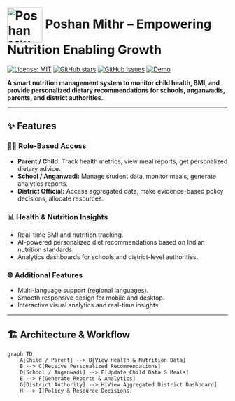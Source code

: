 <h1>
  <img src="https://github.com/user-attachments/assets/ff953085-ccdf-43d9-b085-d270d899dbb0" alt="Poshan Mithr Logo" width="80" height="80" style="vertical-align:middle;">
  Poshan Mithr – Empowering Nutrition Enabling Growth
</h1>

[![License: MIT](https://img.shields.io/badge/License-MIT-yellow.svg)](LICENSE)
[![GitHub stars](https://img.shields.io/github/stars/yourusername/poshan-mithr)](https://github.com/yourusername/poshan-mithr/stargazers)
[![GitHub issues](https://img.shields.io/github/issues/yourusername/poshan-mithr)](https://github.com/yourusername/poshan-mithr/issues)
[![Demo](https://img.shields.io/badge/Live-Demo-brightgreen)](https://your-vercel-link.com)

**A smart nutrition management system to monitor child health, BMI, and provide personalized dietary recommendations for schools, anganwadis, parents, and district authorities.**  

---

## ✨ Features

### 🧑‍⚖️ Role-Based Access
- **Parent / Child:** Track health metrics, view meal reports, get personalized dietary advice.
- **School / Anganwadi:** Manage student data, monitor meals, generate analytics reports.
- **District Official:** Access aggregated data, make evidence-based policy decisions, allocate resources.

### 📊 Health & Nutrition Insights
- Real-time BMI and nutrition tracking.
- AI-powered personalized diet recommendations based on Indian nutrition standards.
- Analytics dashboards for schools and district-level authorities.

### 🌐 Additional Features
- Multi-language support (regional languages).
- Smooth responsive design for mobile and desktop.
- Interactive visual analytics and real-time insights.

---

## 🏗️ Architecture & Workflow

```mermaid
graph TD
    A[Child / Parent] --> B[View Health & Nutrition Data]
    B --> C[Receive Personalized Recommendations]
    D[School / Anganwadi] --> E[Update Child Data & Meals]
    E --> F[Generate Reports & Analytics]
    G[District Authority] --> H[View Aggregated District Dashboard]
    H --> I[Policy & Resource Decisions]






